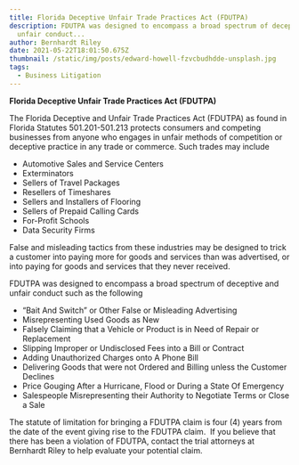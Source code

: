 ```yaml
---
title: Florida Deceptive Unfair Trade Practices Act (FDUTPA)
description: FDUTPA was designed to encompass a broad spectrum of deceptive and
  unfair conduct...
author: Bernhardt Riley
date: 2021-05-22T18:01:50.675Z
thumbnail: /static/img/posts/edward-howell-fzvcbudhdde-unsplash.jpg
tags:
  - Business Litigation
---
```

**Florida Deceptive Unfair Trade Practices Act (FDUTPA)**

The Florida Deceptive and Unfair Trade Practices Act (FDUTPA) as found in Florida Statutes 501.201-501.213 protects consumers and competing businesses from anyone who engages in unfair methods of competition or deceptive practice in any trade or commerce. Such trades may include

* Automotive Sales and Service Centers
* Exterminators
* Sellers of Travel Packages
* Resellers of Timeshares
* Sellers and Installers of Flooring
* Sellers of Prepaid Calling Cards
* For-Profit Schools
* Data Security Firms

False and misleading tactics from these industries may be designed to trick a customer into paying more for goods and services than was advertised, or into paying for goods and services that they never received.

FDUTPA was designed to encompass a broad spectrum of deceptive and unfair conduct such as the following

* “Bait And Switch” or Other False or Misleading Advertising
* Misrepresenting Used Goods as New
* Falsely Claiming that a Vehicle or Product is in Need of Repair or Replacement
* Slipping Improper or Undisclosed Fees into a Bill or Contract
* Adding Unauthorized Charges onto A Phone Bill
* Delivering Goods that were not Ordered and Billing unless the Customer Declines
* Price Gouging After a Hurricane, Flood or During a State Of Emergency
* Salespeople Misrepresenting their Authority to Negotiate Terms or Close a Sale

The statute of limitation for bringing a FDUTPA claim is four (4) years from the date of the event giving rise to the FDUTPA claim.  If you believe that there has been a violation of FDUTPA, contact the trial attorneys at Bernhardt Riley to help evaluate your potential claim.